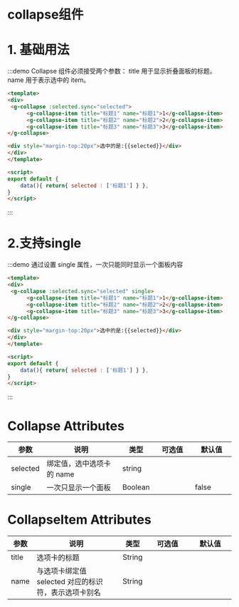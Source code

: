 # collapse组件

# 1. 基础用法

:::demo Collapse 组件必须接受两个参数： title 用于显示折叠面板的标题。 name 用于表示选中的 item。
```html
<template>
<div>
 <g-collapse :selected.sync="selected">
      <g-collapse-item title="标题1" name="标题1">1</g-collapse-item>
      <g-collapse-item title="标题2" name="标题2">2</g-collapse-item>
      <g-collapse-item title="标题3" name="标题3">3</g-collapse-item>
</g-collapse>

<div style="margin-top:20px">选中的是:{{selected}}</div>
</div>
</template>

<script>
export default {
    data(){ return{ selected : ['标题1'] } },
}
</script>
```
:::


# 2.支持single


:::demo 通过设置 single 属性，一次只能同时显示一个面板内容
```html
<template>
<div>
 <g-collapse :selected.sync="selected" single>
      <g-collapse-item title="标题1" name="标题1">1</g-collapse-item>
      <g-collapse-item title="标题2" name="标题2">2</g-collapse-item>
      <g-collapse-item title="标题3" name="标题3">3</g-collapse-item>
</g-collapse>

<div style="margin-top:20px">选中的是:{{selected}}</div>
</div>
</template>

<script>
export default {
    data(){ return{ selected : ['标题1'] } },
}
</script>
```
:::

<style>
table th:first-of-type {
    width: 10%;
}
table th:nth-of-type(2) {
    width: 40%;
}
table th:nth-of-type(3) {
    width: 10%;
}
table th:nth-of-type(4) {
    width: 20%;
}
table th:nth-of-type(5) {
    width: 20%;
}
</style>
# Collapse Attributes
| 参数     | 说明                      | 类型    | 可选值 | 默认值 |
| -------- | ------------------------- | ------- | ------ | ------ |
| selected | 绑定值，选中选项卡的 name | string  |        |        |
| single   | 一次只显示一个面板        | Boolean |        | false  |

# CollapseItem Attributes
| 参数  | 说明                                                 | 类型   | 可选值 | 默认值 |
| ----- | ---------------------------------------------------- | ------ | ------ | ------ |
| title | 选项卡的标题                                         | String |        |        |
| name  | 与选项卡绑定值 selected 对应的标识符，表示选项卡别名 | String |        |
   
